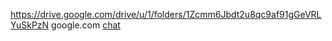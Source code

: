 

https://drive.google.com/drive/u/1/folders/1Zcmm6Jbdt2u8qc9af91gGeVRLYuSkPzN 
google.com
[chat](https://chat.deepseek.com/a/chat/s/198b3344-7ec2-4035-b39b-538a7160a612)
